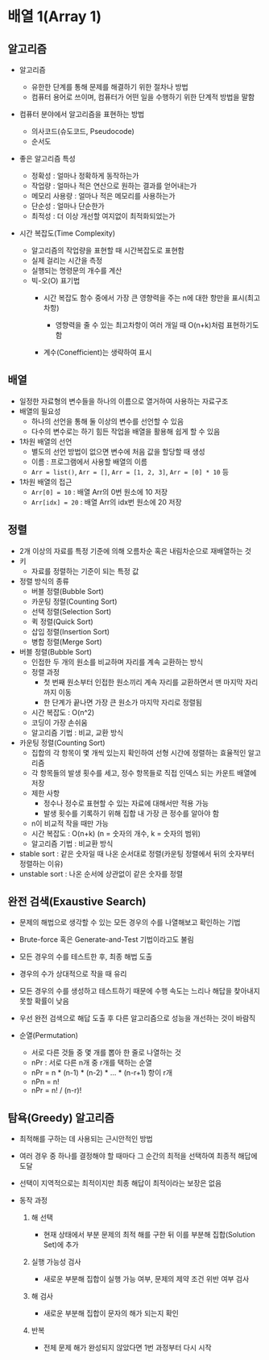 # 배열 1(Array 1)

## 알고리즘

- 알고리즘
  - 유한한 단계를 통해 문제를 해결하기 위한 절차나 방법
  - 컴퓨터 용어로 쓰이며, 컴퓨터가 어떤 일을 수행하기 위한 단계적 방법을 말함

- 컴퓨터 분야에서 알고리즘을 표현하는 방법
  - 의사코드(슈도코드, Pseudocode)
  - 순서도
- 좋은 알고리즘 특성
  - 정확성 : 얼마나 정확하게 동작하는가
  - 작업량 : 얼마나 적은 연산으로 원하는 결과를 얻어내는가
  - 메모리 사용량 : 얼마나 적은 메모리를 사용하는가
  - 단순성 : 얼마나 단순한가
  - 최적성 : 더 이상 개선할 여지없이 최적화되었는가
- 시간 복잡도(Time Complexity)
  - 알고리즘의 작업량을 표현할 때 시간복잡도로 표현함
  - 실제 걸리는 시간을 측정
  - 실행되는 명령문의 개수를 계산
  - 빅-오(O) 표기법
    - 시간 복잡도 함수 중에서 가장 큰 영향력을 주는 n에 대한 항만을 표시(최고차항)
      - 영향력을 줄 수 있는 최고차항이 여러 개일 때 O(n+k)처럼 표현하기도 함

    - 계수(Conefficient)는 생략하여 표시




## 배열

- 일정한 자료형의 변수들을 하나의 이름으로 열거하여 사용하는 자료구조
- 배열의 필요성
  - 하나의 선언을 통해 둘 이상의 변수를 선언할 수 있음
  - 다수의 변수로는 하기 힘든 작업을 배열을 활용해 쉽게 할 수 있음
- 1차원 배열의 선언
  - 별도의 선언 방법이 없으면 변수에 처음 값을 할당할 때 생성
  - 이름 : 프로그램에서 사용할 배열의 이름
  - `Arr = list()`, `Arr = []`, `Arr = [1, 2, 3]`, `Arr = [0] * 10` 등
- 1차원 배열의 접근
  - `Arr[0] = 10` : 배열 Arr의 0번 원소에 10 저장
  - `Arr[idx] = 20` : 배열 Arr의 idx번 원소에 20 저장




## 정렬

- 2개 이상의 자료를 특정 기준에 의해 오름차순 혹은 내림차순으로 재배열하는 것
- 키
  - 자료를 정렬하는 기준이 되는 특정 값
- 정렬  방식의 종류
  - 버블 정렬(Bubble Sort)
  - 카운팅 정렬(Counting Sort)
  - 선택 정렬(Selection Sort)
  - 퀵 정렬(Quick Sort)
  - 삽입 정렬(Insertion Sort)
  - 병합 정렬(Merge Sort)
- 버블 정렬(Bubble Sort)
  - 인접한 두 개의 원소를 비교하며 자리를 계속 교환하는 방식
  - 정렬 과정
    - 첫 번째 원소부터 인접한 원소끼리 계속 자리를 교환하면서 맨 마지막 자리까지 이동
    - 한 단계가 끝나면 가장 큰 원소가 마지막 자리로 정렬됨
  - 시간 복잡도 : O(n^2)
  - 코딩이 가장 손쉬움
  - 알고리즘 기법 : 비교, 교환 방식
- 카운팅 정렬(Counting Sort)
  - 집합의 각 항목이 몇 개씩 있는지 확인하여 선형 시간에 정렬하는 효율적인 알고리즘
  - 각 항목들의 발생 횟수를 세고, 정수 항목들로 직접 인덱스 되는 카운트 배열에 저장
  - 제한 사항
    - 정수나 정수로 표현할 수 있는 자료에 대해서만 적용 가능
    - 발생 횟수를 기록하기 위해 집합 내 가장 큰 정수를 알아야 함
  - n이 비교적 작을 때만 가능
  - 시간 복잡도 : O(n+k) (n = 숫자의 개수, k = 숫자의 범위)
  - 알고리즘 기법 : 비교환 방식
- stable sort : 같은 숫자일 때 나온 순서대로 정렬(카운팅 정렬에서 뒤의 숫자부터 정렬하는 이유)
- unstable sort : 나온 순서에 상관없이 같은 숫자를 정렬



## 완전 검색(Exaustive Search)

- 문제의 해법으로 생각할 수 있는 모든 경우의 수를 나열해보고 확인하는 기법
- Brute-force 혹은 Generate-and-Test 기법이라고도 불림
- 모든 경우의 수를 테스트한 후, 최종 해법 도출
- 경우의 수가 상대적으로 작을 때 유리
- 모든 경우의 수를 생성하고 테스트하기 때문에 수행 속도는 느리나 해답을 찾아내지 못할 확률이 낮음
- 우선 완전 검색으로 해답 도출 후 다른 알고리즘으로 성능을 개선하는 것이 바람직

- 순열(Permutation)
  - 서로 다른 것들 중 몇 개를 뽑아 한 줄로 나열하는 것
  - nPr : 서로 다른 n개 중 r개를 택하는 순열
  - nPr = n * (n-1) * (n-2) * ... * (n-r+1) 항이 r개
  - nPn = n!
  - nPr = n! / (n-r)!



## 탐욕(Greedy) 알고리즘

- 최적해를 구하는 데 사용되는 근시안적인 방법

- 여러 경우 중 하나를 결정해야 할 때마다 그 순간의 최적을 선택하여 최종적 해답에 도달

- 선택이 지역적으로는 최적이지만 최종 해답이 최적이라는 보장은 없음

- 동작 과정

  1. 해 선택
     - 현재 상태에서 부분 문제의 최적 해를 구한 뒤 이를 부분해 집합(Solution Set)에 추가

  2. 실행 가능성 검사
     - 새로운 부분해 집합이 실행 가능 여부, 문제의 제약 조건 위반 여부 검사

  3. 해 검사
     - 새로운 부분해 집합이 문자의 해가 되는지 확인
  4. 반복
     - 전체 문제 해가 완성되지 않았다면 1번 과정부터 다시 시작